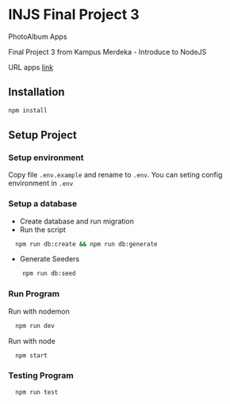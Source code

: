 # INJS Final Project 3

PhotoAlbum Apps

Final Project 3 from Kampus Merdeka - Introduce to NodeJS  

URL apps [link](https://injs-finalproject3.herokuapp.com/)

## Installation

```bash
npm install
```

## Setup Project

### Setup environment

Copy file `.env.example` and rename to `.env`. You can seting config environment in `.env`

### Setup a database

- Create database and run migration
- Run the script

```bash
  npm run db:create && npm run db:generate
```

- Generate Seeders

``` bash
    npm run db:seed
```

### Run Program

Run with nodemon

```bash
  npm run dev
```

Run with node

```bash
  npm start
```

### Testing Program

```bash
  npm run test
```
